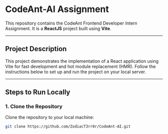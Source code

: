 # **CodeAnt-AI Assignment**

This repository contains the CodeAnt Frontend Developer Intern Assignment. It is a **ReactJS** project built using **Vite**.

---

## **Project Description**
This project demonstrates the implementation of a React application using Vite for fast development and hot module replacement (HMR). Follow the instructions below to set up and run the project on your local server.

---

## **Steps to Run Locally**

### 1. **Clone the Repository**
Clone the repository to your local machine:
```bash
git clone https://github.com/ZodiacT3rr0r/CodeAnt-AI.git
